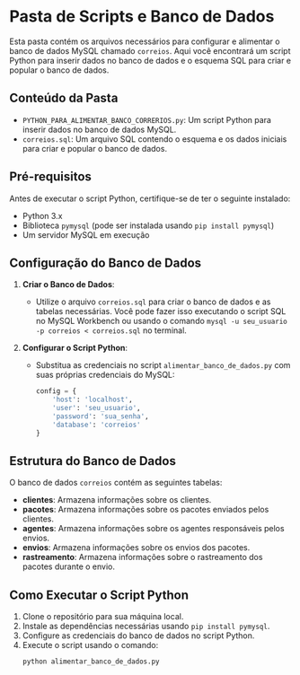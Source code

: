# Pasta de Scripts e Banco de Dados

Esta pasta contém os arquivos necessários para configurar e alimentar o banco de dados MySQL chamado `correios`. Aqui você encontrará um script Python para inserir dados no banco de dados e o esquema SQL para criar e popular o banco de dados.

## Conteúdo da Pasta

- `PYTHON_PARA_ALIMENTAR_BANCO_CORRERIOS.py`: Um script Python para inserir dados no banco de dados MySQL.
- `correios.sql`: Um arquivo SQL contendo o esquema e os dados iniciais para criar e popular o banco de dados.

## Pré-requisitos

Antes de executar o script Python, certifique-se de ter o seguinte instalado:

- Python 3.x
- Biblioteca `pymysql` (pode ser instalada usando `pip install pymysql`)
- Um servidor MySQL em execução

## Configuração do Banco de Dados

1. **Criar o Banco de Dados**:
   - Utilize o arquivo `correios.sql` para criar o banco de dados e as tabelas necessárias. Você pode fazer isso executando o script SQL no MySQL Workbench ou usando o comando `mysql -u seu_usuario -p correios < correios.sql` no terminal.

2. **Configurar o Script Python**:
   - Substitua as credenciais no script `alimentar_banco_de_dados.py` com suas próprias credenciais do MySQL:
     ```python
     config = {
         'host': 'localhost',
         'user': 'seu_usuario',
         'password': 'sua_senha',
         'database': 'correios'
     }
     ```

## Estrutura do Banco de Dados

O banco de dados `correios` contém as seguintes tabelas:

- **clientes**: Armazena informações sobre os clientes.
- **pacotes**: Armazena informações sobre os pacotes enviados pelos clientes.
- **agentes**: Armazena informações sobre os agentes responsáveis pelos envios.
- **envios**: Armazena informações sobre os envios dos pacotes.
- **rastreamento**: Armazena informações sobre o rastreamento dos pacotes durante o envio.

## Como Executar o Script Python

1. Clone o repositório para sua máquina local.
2. Instale as dependências necessárias usando `pip install pymysql`.
3. Configure as credenciais do banco de dados no script Python.
4. Execute o script usando o comando:
   ```bash
   python alimentar_banco_de_dados.py
